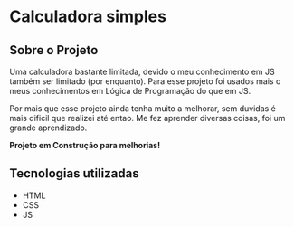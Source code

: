 # Calculadora simples

## Sobre o Projeto 

 Uma calculadora bastante limitada, devido o meu conhecimento em JS também ser limitado (por enquanto).
Para esse projeto foi usados mais o meus conhecimentos em Lógica de Programação do que em JS.

 Por mais que esse projeto ainda tenha muito a melhorar, sem duvidas é mais dificil que realizei até entao. Me fez aprender diversas coisas, foi um grande aprendizado.

 <b>Projeto em Construção para melhorias!</b>

 ## Tecnologias utilizadas 

 - HTML
 - CSS
 - JS